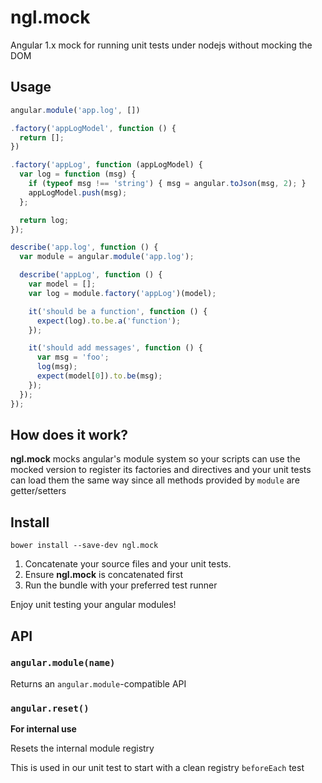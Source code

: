 ngl.mock
========

Angular 1.x mock for running unit tests under nodejs without mocking the DOM

Usage
-----

```js
angular.module('app.log', [])

.factory('appLogModel', function () {
  return [];
})

.factory('appLog', function (appLogModel) {
  var log = function (msg) {
    if (typeof msg !== 'string') { msg = angular.toJson(msg, 2); }
    appLogModel.push(msg);
  };

  return log;
});
```

```js
describe('app.log', function () {
  var module = angular.module('app.log');

  describe('appLog', function () {
    var model = [];
    var log = module.factory('appLog')(model);

    it('should be a function', function () {
      expect(log).to.be.a('function');
    });

    it('should add messages', function () {
      var msg = 'foo';
      log(msg);
      expect(model[0]).to.be(msg);
    });
  });
});
```

How does it work?
-----------------

**ngl.mock** mocks angular's module system so your scripts can use the mocked
version to register its factories and directives and your unit tests can load
them the same way since all methods provided by `module` are getter/setters

Install
-------

    bower install --save-dev ngl.mock

 1. Concatenate your source files and your unit tests.
 2. Ensure **ngl.mock** is concatenated first
 3. Run the bundle with your preferred test runner

Enjoy unit testing your angular modules!

API
---

### `angular.module(name)`

Returns an `angular.module`-compatible API

### `angular.reset()`

**For internal use**

Resets the internal module registry

This is used in our unit test to start with a clean registry `beforeEach` test

